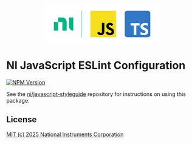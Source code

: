 <div align="center">
    <div>
        <!-- Load images from raw.githubusercontent.com to enable image rendering when viewed from npmjs.com -->
        <img src="https://raw.githubusercontent.com/ni/javascript-styleguide/HEAD/docs/logo.svg" alt="JavaScript, TypeScript, and NI logo" width="300" height="100">
    </div>
</div>

# NI JavaScript ESLint Configuration

[![NPM Version](https://img.shields.io/npm/v/@ni/eslint-config-javascript.svg)](https://www.npmjs.com/package/@ni/eslint-config-javascript)

See the [ni/javascript-styleguide](https://github.com/ni/javascript-styleguide#readme) repository for instructions on using this package.

## License

[MIT (c) 2025 National Instruments Corporation](./LICENSE)

